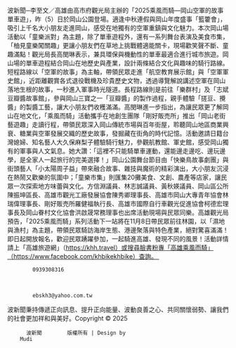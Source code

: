 波新聞─李至文／高雄由高市府觀光局主辦的「2025乘風而騎—岡山空軍的故事單車遊」，昨（5）日於岡山公園登場。適逢中秋連假與岡山年度盛事「籃籗會」，吸引上千名大小朋友走進岡山，感受在地獨有的空軍重鎮與文化魅力。本次岡山場活動以「童樂派對」為主題，除了單車遊程外，還有一系列舞台表演及美食市集，「柚見童樂闖關趣」更讓小朋友們在草地上挑戰體適能關卡，現場歡笑聲不斷、童趣滿點！觀光局長高閔琳表示，兼具環保與機動性的單車最適合進行城市旅遊。岡山場的單車遊程結合岡山在地歷史與產業，設計兩條結合文化與趣味的騎行路線。短程路線以「空軍的故事」為主軸，帶領民眾走進「航空教育展示館」與「空軍軍史館」，近距離觀賞各式退役戰機及珍貴歷史文物，透過導覽解說講述空軍在岡山落地生根的故事，一秒進入軍事時光隧道。長程路線則是前往「樂群村」及「志斌豆瓣醬故事館」，參與岡山三寶之一「豆瓣醬」的製作過程，親手體驗「搓豆、攪醬」的製醬工藝，讓大小朋友們收穫滿滿。高閔琳進一步指出，為讓民眾更了解岡山在地文化，「乘風而騎」活動攜手在地創生團隊「剛好販売所」推出「岡山老街藝遊趣」走讀行程，帶領民眾深入岡山傳統市場與百年街屋，聆聽岡山地區商業興衰、糖業與空軍發展交織的歷史故事，發掘藏在街角的時代記憶。活動邀請日籍台灣媳婦、知名藝人大久保麻梨子體驗騎行魅力，參觀航教館、軍史館，感受岡山獨有的軍事與人文氣息。她大讚：「這裡不只能騎單車運動，還能邊走邊吃、邊玩邊學，是全家人一起旅行的完美選擇！」岡山公園舞台節目由「快樂鳥故事劇團」與街頭藝人「小太陽周子益」帶來融合故事、雜技與魔術的精彩演出，大小朋友沉浸在熱鬧又歡樂的氛圍中；「童樂市集」則匯集20攤美食、文創、農產等店家，讓民眾一次探索地方味蕾與文化。方信淵議員、林志誠議員、黃秋媖議員、岡山區公所陳振坤區長、高雄市觀光工廠發展協會陳秀卿理事長、高雄市岡山大專青年協會林瑞偉理事長、剛好販売所羅健福執行長、高雄市國際自行車觀光促進協會柯德宏理事長及岡山眷村文化協會洪啟晟常務理事也出席活動現場與民眾同樂。高雄觀光局預告，「2025乘風而騎」系列活動下一站將在11月8日帶民眾前往林園，以「濕地與漁村」為主題，帶領民眾騎訪海岸生態、港邊聚落與特色產業，絕對驚喜滿滿！即日起開放報名，歡迎民眾踴躍參加，一起騎進高雄、發現不同的風景！活動詳情請上「高雄旅遊網」（https://khh.travel）或搜尋臉書粉專「高雄乘風而騎」（https://www.facebook.com/khbikekhbike）查詢。  
          
            0939308316          
  
          
            ebskh3@yahoo.com.tw          
波新聞秉持傳遞正向訊息、提升正向能量、波動良善之心、共同關懷弱勢、讓我們的社會更加祥和與美好。Copyright © 2025
             
          波新聞        版權所有 | Design by 
        Mudi
